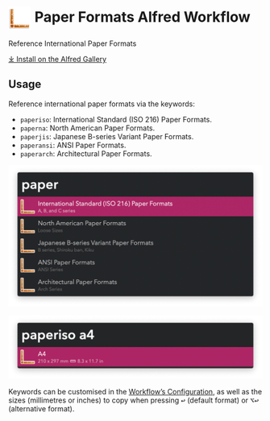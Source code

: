# <img src='Workflow/icon.png' width='45' align='center' alt='icon'> Paper Formats Alfred Workflow

Reference International Paper Formats

<a href='https://alfred.app/workflows/vitor/paper-formats'>⤓ Install on the Alfred Gallery</a>

## Usage

Reference international paper formats via the keywords:

* `paperiso`: International Standard (ISO 216) Paper Formats.
* `paperna`: North American Paper Formats.
* `paperjis`: Japanese B-series Variant Paper Formats.
* `paperansi`: ANSI Paper Formats.
* `paperarch`: Architectural Paper Formats.

![Different supported standard](Workflow/images/about/paper.png)

![Filtering to A4](Workflow/images/about/paperisoa4.png)

Keywords can be customised in the [Workflow’s Configuration](https://www.alfredapp.com/help/workflows/user-configuration/), as well as the sizes (millimetres or inches) to copy when pressing <kbd>↩&#xFE0E;</kbd> (default format) or <kbd>⌥</kbd><kbd>↩&#xFE0E;</kbd> (alternative format).
